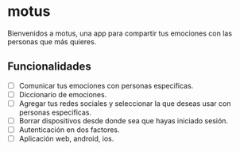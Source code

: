 # motus
Bienvenidos a motus, una app para compartir tus emociones con las personas que más quieres.

## Funcionalidades

- [ ] Comunicar tus emociones con personas especificas.
- [ ] Diccionario de emociones.
- [ ] Agregar tus redes sociales y seleccionar la que deseas usar con personas especificas.
- [ ] Borrar dispositivos desde donde sea que hayas iniciado sesión.
- [ ] Autenticación en dos factores.
- [ ] Aplicación web, android, ios.
